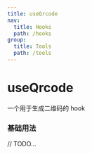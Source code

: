```yaml
---
title: useQrcode
nav:
  title: Hooks
  path: /hooks
group:
  title: Tools
  path: /tools
---
```


# useQrcode

一个用于生成二维码的 hook

### 基础用法

// TODO...

